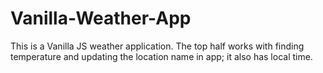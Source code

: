 # Vanilla-Weather-App

This is a Vanilla JS weather application. The top half works with finding temperature and updating the location name in app; it also has local time.
